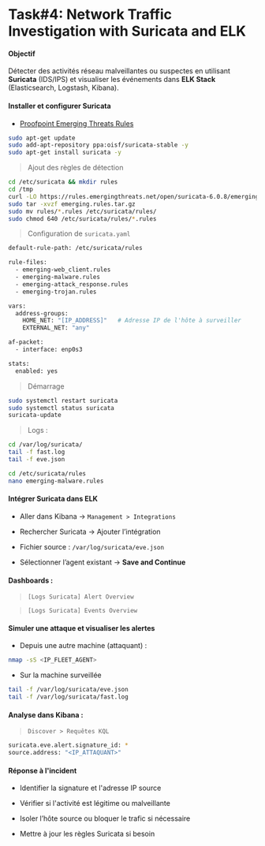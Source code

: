 # Task#4: Network Traffic Investigation with Suricata and ELK

#### Objectif

Détecter des activités réseau malveillantes ou suspectes en utilisant **Suricata** (IDS/IPS) et visualiser les événements dans **ELK Stack** (Elasticsearch, Logstash, Kibana).

#### Installer et configurer Suricata

- [Proofpoint Emerging Threats Rules](https://rules.emergingthreats.net/)

```sh
sudo apt-get update
sudo add-apt-repository ppa:oisf/suricata-stable -y
sudo apt-get install suricata -y
```

> Ajout des règles de détection

```sh
cd /etc/suricata && mkdir rules
cd /tmp
curl -LO https://rules.emergingthreats.net/open/suricata-6.0.8/emerging.rules.tar.gz
sudo tar -xvzf emerging.rules.tar.gz
sudo mv rules/*.rules /etc/suricata/rules/
sudo chmod 640 /etc/suricata/rules/*.rules
```

> Configuration de `suricata.yaml`

```sh
default-rule-path: /etc/suricata/rules

rule-files:
  - emerging-web_client.rules
  - emerging-malware.rules
  - emerging-attack_response.rules
  - emerging-trojan.rules

vars:
  address-groups:
    HOME_NET: "[IP_ADDRESS]"   # Adresse IP de l'hôte à surveiller
    EXTERNAL_NET: "any"

af-packet:
  - interface: enp0s3

stats:
  enabled: yes
```

> Démarrage

```sh
sudo systemctl restart suricata
sudo systemctl status suricata
suricata-update
```

> Logs :

```sh
cd /var/log/suricata/
tail -f fast.log
tail -f eve.json

cd /etc/suricata/rules
nano emerging-malware.rules
```

#### Intégrer Suricata dans ELK

- Aller dans Kibana → `Management > Integrations`

- Rechercher Suricata → Ajouter l’intégration

- Fichier source : `/var/log/suricata/eve.json`

- Sélectionner l’agent existant → **Save and Continue**

#### Dashboards :

> `[Logs Suricata] Alert Overview`

> `[Logs Suricata] Events Overview`

#### Simuler une attaque et visualiser les alertes

- Depuis une autre machine (attaquant) :

```sh
nmap -sS <IP_FLEET_AGENT>
```

- Sur la machine surveillée

```sh
tail -f /var/log/suricata/eve.json
tail -f /var/log/suricata/fast.log
```

#### Analyse dans Kibana :

> `Discover > Requêtes KQL`

```sh
suricata.eve.alert.signature_id: *
source.address: "<IP_ATTAQUANT>"
```

#### Réponse à l'incident

- Identifier la signature et l'adresse IP source

- Vérifier si l'activité est légitime ou malveillante

- Isoler l’hôte source ou bloquer le trafic si nécessaire

- Mettre à jour les règles Suricata si besoin
